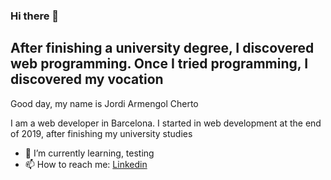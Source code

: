 ### Hi there 👋


<h2>After finishing a university degree, I discovered web programming. Once I tried programming, I discovered my vocation </h2>


<p> Good day, my name is Jordi Armengol Cherto </p>

<p>I am a web developer in Barcelona. I started in web development at the end of 2019, after finishing my university studies </p>
  
- 🌱 I’m currently learning, testing
- 📫 How to reach me: [Linkedin](https://www.linkedin.com/in/cherto/)

